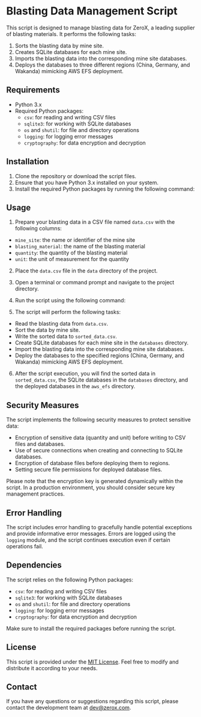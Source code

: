 # Blasting Data Management Script

This script is designed to manage blasting data for ZeroX, a leading supplier of blasting materials. It performs the following tasks:

1. Sorts the blasting data by mine site.
2. Creates SQLite databases for each mine site.
3. Imports the blasting data into the corresponding mine site databases.
4. Deploys the databases to three different regions (China, Germany, and Wakanda) mimicking AWS EFS deployment.

## Requirements

- Python 3.x
- Required Python packages:
  - `csv`: for reading and writing CSV files
  - `sqlite3`: for working with SQLite databases
  - `os` and `shutil`: for file and directory operations
  - `logging`: for logging error messages
  - `cryptography`: for data encryption and decryption

## Installation

1. Clone the repository or download the script files.
2. Ensure that you have Python 3.x installed on your system.
3. Install the required Python packages by running the following command:

## Usage

1. Prepare your blasting data in a CSV file named `data.csv` with the following columns:
- `mine_site`: the name or identifier of the mine site
- `blasting_material`: the name of the blasting material
- `quantity`: the quantity of the blasting material
- `unit`: the unit of measurement for the quantity

2. Place the `data.csv` file in the `data` directory of the project.

3. Open a terminal or command prompt and navigate to the project directory.

4. Run the script using the following command:

5. The script will perform the following tasks:
- Read the blasting data from `data.csv`.
- Sort the data by mine site.
- Write the sorted data to `sorted_data.csv`.
- Create SQLite databases for each mine site in the `databases` directory.
- Import the blasting data into the corresponding mine site databases.
- Deploy the databases to the specified regions (China, Germany, and Wakanda) mimicking AWS EFS deployment.

6. After the script execution, you will find the sorted data in `sorted_data.csv`, the SQLite databases in the `databases` directory, and the deployed databases in the `aws_efs` directory.

## Security Measures

The script implements the following security measures to protect sensitive data:

- Encryption of sensitive data (quantity and unit) before writing to CSV files and databases.
- Use of secure connections when creating and connecting to SQLite databases.
- Encryption of database files before deploying them to regions.
- Setting secure file permissions for deployed database files.

Please note that the encryption key is generated dynamically within the script. In a production environment, you should consider secure key management practices.

## Error Handling

The script includes error handling to gracefully handle potential exceptions and provide informative error messages. Errors are logged using the `logging` module, and the script continues execution even if certain operations fail.

## Dependencies

The script relies on the following Python packages:

- `csv`: for reading and writing CSV files
- `sqlite3`: for working with SQLite databases
- `os` and `shutil`: for file and directory operations
- `logging`: for logging error messages
- `cryptography`: for data encryption and decryption

Make sure to install the required packages before running the script.

## License

This script is provided under the [MIT License](https://opensource.org/licenses/MIT). Feel free to modify and distribute it according to your needs.

## Contact

If you have any questions or suggestions regarding this script, please contact the development team at dev@zerox.com.